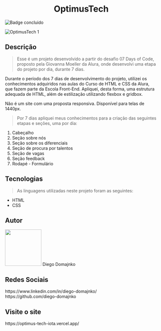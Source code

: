 <h1 align="center">OptimusTech</h1>

![Badge concluido](https://img.shields.io/badge/STATUS-Concluido-green)

![OptimusTech 1](https://user-images.githubusercontent.com/120414128/215295307-c9e763f1-9328-40ba-ba2d-6840e577d81b.png#vitrinedev)

<h2>Descrição</h2>

> Esse é um projeto desenvolvido a partir do desafio 07 Days of Code, proposto pela Giovanna Moeller da Alura, onde desenvolvi uma etapa do projeto por dia, durante 7 dias.

Durante o período dos 7 dias de desenvolvimento do projeto, utilizei os conhecimentos adquiridos nas aulas do Curso de HTML e CSS da Alura, que fazem parte da Escola Front-End. Apliquei, desta forma, uma estrutura adequada de HTML, além de estilização utilizando flexbox e gridbox.

Não é um site com uma proposta responsiva. Disponível para telas de 1440px.

> Por 7 dias apliquei meus conhecimentos para a criação das seguintes etapas e seções, uma por dia:

<ol>
  <li>Cabeçalho</li>
  <li>Seção sobre nós</li>
  <li>Seção sobre os diferenciais</li>
  <li>Seção de procura por talentos</li>
  <li>Seção de vagas</li>
  <li>Seção feedback</li>
  <li>Rodapé - Formulário</li>
</ol>

<h2>Tecnologias</h2>

> As linguagens utilizadas neste projeto foram as seguintes:

<ul>
  <li>HTML</li>
  <li>CSS</li>
</ul>

<h2>Autor</h2>
<img src="https://avatars.githubusercontent.com/u/120414128?v=4" width=120px>
Diego Domajnko

<h2>Redes Sociais</h2>
<p>https://www.linkedin.com/in/diego-domajnko/
<br>
https://github.com/diego-domajnko</p>

<h2>Visite o site</h2>
https://optimus-tech-iota.vercel.app/
